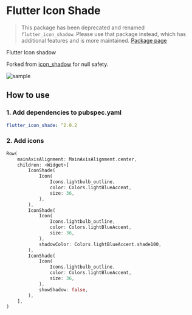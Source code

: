 # Flutter Icon Shade

> This package has been deprecated and renamed `flutter_icon_shadow`. Please use that package
> instead, which has additional features and is more maintained.
> [Package page](https://pub.dev/packages/flutter_icon_shadow)

Flutter Icon shadow

Forked from [icon_shadow](https://github.com/mehrtarh/flutter_icon_shadow) for
null safety.

![sample](https://github.com/chenasraf/flutter_icon_shade/blob/master/sample.PNG?raw=true)

## How to use

### 1. Add dependencies to pubspec.yaml

```yaml
flutter_icon_shade: ^2.0.2
```

### 2. Add icons

```dart
Row(
    mainAxisAlignment: MainAxisAlignment.center,
    children: <Widget>[
        IconShade(
            Icon(
                Icons.lightbulb_outline,
                color: Colors.lightBlueAccent,
                size: 36,
            ),
        ),
        IconShade(
            Icon(
                Icons.lightbulb_outline,
                color: Colors.lightBlueAccent,
                size: 36,
            ),
            shadowColor: Colors.lightBlueAccent.shade100,
        ),
        IconShade(
            Icon(
                Icons.lightbulb_outline,
                color: Colors.lightBlueAccent,
                size: 36,
            ),
            showShadow: false,
        ),
    ],
)
```

